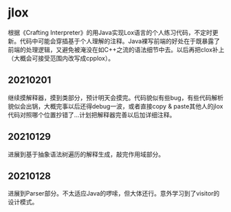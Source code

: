 # jlox
根据《Crafting Interpreter》的用Java实现Lox语言的个人练习代码，不定时更新。代码中可能会穿插基于个人理解的注释。Java裸写前端的好处在于既暴露了前端的处理逻辑，又避免被淹没在如C++之流的语法细节中去。以后再把clox补上（大概会可接受范围内改写成cpplox）。
## 20210201
继续摸解释器，摸到类部分，预计明天会摸完。代码貌似有些bug，有些代码解析貌似会出锅，大概完事以后还得debug一波，或者直接copy & paste其他人的jlox代码对照哪个位置抄错了...计划把解释器完善以后加详细注释。
## 20210129
进展到基于抽象语法树遍历的解释生成，敲完作用域部分。
## 20210128
进展到Parser部分。不太适应Java的啰嗦，但大体还行。意外学习到了visitor的设计模式。

